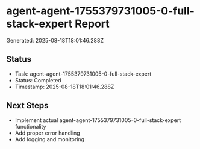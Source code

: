 # agent-agent-1755379731005-0-full-stack-expert Report

Generated: 2025-08-18T18:01:46.288Z

## Status
- Task: agent-agent-1755379731005-0-full-stack-expert
- Status: Completed
- Timestamp: 2025-08-18T18:01:46.288Z

## Next Steps
- Implement actual agent-agent-1755379731005-0-full-stack-expert functionality
- Add proper error handling
- Add logging and monitoring
